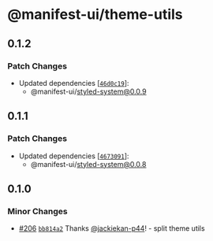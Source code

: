# @manifest-ui/theme-utils

## 0.1.2

### Patch Changes

- Updated dependencies
  [[`46d0c19`](https://github.com/project44/manifest-ui/commit/46d0c1968c843bda6855df1b8eadda39b2f0d28f)]:
  - @manifest-ui/styled-system@0.0.9

## 0.1.1

### Patch Changes

- Updated dependencies
  [[`4673091`](https://github.com/project44/manifest-ui/commit/467309177011eef0fd79339960553aef5431735f)]:
  - @manifest-ui/styled-system@0.0.8

## 0.1.0

### Minor Changes

- [#206](https://github.com/project44/manifest-ui/pull/206)
  [`bb814a2`](https://github.com/project44/manifest-ui/commit/bb814a2081e80f283074cc6b7103f24f377caf34)
  Thanks [@jackiekan-p44](https://github.com/jackiekan-p44)! - split theme utils
